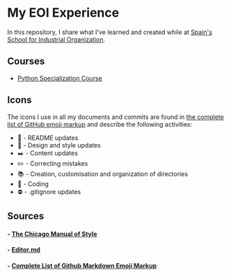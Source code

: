 # My EOI Experience
In this repository, I share what I've learned and created while at [Spain's School for Industrial Organization](https://www.eoi.es/es).

## Courses
- [Python Specialization Course](./pysp/README.md)

## Icons
The icons I use in all my documents and commits are found in [the complete list of GitHub emoji markup](https://gist.github.com/rxaviers/7360908) and describe the following activities:

- :notebook: - README updates
- :art: - Design and style updates
- :black_nib: - Content updates
- :pencil2: - Correcting mistakes
- :books: - Creation, customisation and organization of directories
- :speech_balloon: - Coding
- :no_entry: - .gitignore updates

## Sources
#### - [The Chicago Manual of Style](https://www.chicagomanualofstyle.org/home.html)

#### - [Editor.md](https://pandao.github.io/editor.md/en.html)

#### - [Complete List of Github Markdown Emoji Markup](https://gist.github.com/rxaviers/7360908)
